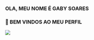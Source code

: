 ### OLA, MEU NOME É GABY SOARES

###  👀 BEM VINDOS AO MEU PERFIL

![](![image](https://github.com/gabysoares3M3/gabysoares3M3/assets/170630269/03e33a11-95bf-4c3e-9eda-3015ecdc8e56))

